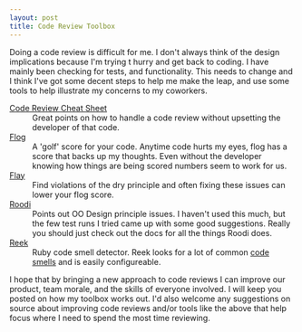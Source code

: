 ```yaml
--- 
layout: post
title: Code Review Toolbox
---
```

<p>
Doing a code review is difficult for me.  I don't always think of the design implications because I'm trying t hurry and get back to coding.  I have mainly been checking for tests, and functionality.  This needs to change and I think I've got some decent steps to help me make the leap, and use some tools to help illustrate my concerns to my coworkers.
</p>
<dl title='code review toolbox'>

  <dt><a href='http://jonathanaquino.com/CodeReviews.pdf'>Code Review Cheat Sheet</a></dt>
  <dd>Great points on how to handle a code review without upsetting the developer of that code.</dd>

 <dt><a href='http://ruby.sadi.st/Flog.html'>Flog</a></dt>
  <dd>A 'golf' score for your code.  Anytime code hurts my eyes, flog has a score that backs up my thoughts.  Even without the developer knowing how things are being scored numbers seem to work for us.</dd>

  <dt><a href='http://ruby.sadi.st/Flay.html'>Flay</a></dt>
  <dd>Find violations of the dry principle and often fixing these issues can lower your flog score.</dd>

  <dt><a href='http://github.com/martinjandrews/roodi/tree/master'>Roodi</a><dt>
  <dd>Points out OO Design principle issues.  I haven't used this much, but the few test runs I tried came up with some good suggestions.  Really you should just check out the docs for all the things Roodi does.</dd>

  <dt><a href='http://github.com/kevinrutherford/reek/tree/master'>Reek</a><dt>
  <dd>Ruby code smell detector.  Reek looks for a lot of common <a href='http://wiki.github.com/kevinrutherford/reek/code-smells'>code smells</a> and is easily configureable.</dd>
</ul>

<p>
I hope that by bringing a new approach to code reviews I can improve our product, team morale, and the skills of everyone involved.  I will keep you posted on how my toolbox works out.  I'd also welcome any suggestions on source about improving code reviews and/or tools like the above that help focus where I need to spend the most time reviewing.
</p>
